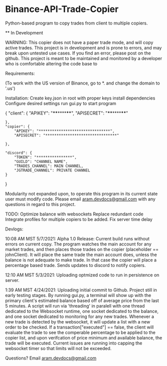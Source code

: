 # Binance-API-Trade-Copier

Python-based program to copy trades from client to multiple copiers.

\*\* In Development

WARNING: This copier does not have a paper trade mode, and will copy active trades. This project is in development and is prone to errors, and may break upon untested use cases. If you find an error, please post on the github. This project is meant to be maintained and monitored by a developer who is comfortable altering the code base to

Requirements:

(To work with the US version of Binance, go to \*. and change the domain to '.us')

Installation:
Create key.json in root with proper keys
install dependencies
Configure desired settings
run gui.py to start program

{
"client": {
"APIKEY": "******\*\*******\*\*\*\*******\*\*******",
"APISECRET": "******\*\*******\*\*\*\*******\*\*******"

    },
    "copier": {
        "APIKEY": "********************************",
        "APISECRET": "********************************"

    },

    "discord": {
        "TOKEN": "****************",
        "GUILD": "CHANNEL NAME",
        "TRADES_CHANNEL": MAIN CHANNEL,
        "JGTRADE_CHANNEL": PRIVATE CHANNEL
    }

}

Modularity not expanded upon, to operate this program in its current state user must modify code. Please email aram.devdocs@gmail.com with any questions in regard to this project.

TODO:
Optimize balance with websockets
Replace redundant code
Integrate profiles for multiple copiers to be added.
Fix server time delay

Devlogs:

10:08 AM MST 5/7/2021:
Alpha 1.0 Release: Current build runs without errors on current copy. The program watches the main account for any market trades, and then places those trades on the copier (placeholder == johnClient). It will place the same trade the main account does, unless the balance is not adequate to make trade. In that case the copier will place a percentage based trade. Sends updates to discord to notify copiers.

12:10 AM MST 5/3/2021:
Uploading optmized code to run in persistence on server.

1:39 AM MST 4/24/2021:
Uploading initial commit to Github. Project still in early testing stages. By running gui.py, a terminal will show up with the primary client's estimated balance based off of average price from the last 5 minutes. A script will run via 'threading' in paralell with one thread dedicated to the Websocket runtime, one socket dedicated to the balance, and one socket dedicated to monitoring for any new trades. Whenever a new trade is detected by the websocket, it will update a list with a new order to be checked. If a transaction["executed"] == false, the client will evaluate the trade to see the comperable percentage to be applied to the copier list, and upon verifcation of price minimum and available balance, the trade will be executed. Current issues are running into capping the websocket timer so that limits will not be exceeded.

Questions? Email aram.devdocs@gmail.com
